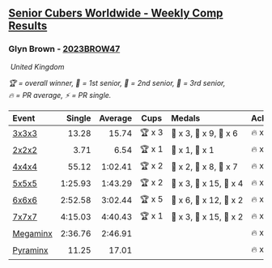 <style>table {white-space: nowrap;}</style>
<link rel="stylesheet" type="text/css" href="/scw-comp/css/flags.css" />

## [Senior Cubers Worldwide - Weekly Comp Results](/scw-comp/results/)
### Glyn Brown - [2023BROW47](https://www.worldcubeassociation.org/persons/2023BROW47)

<i class="flag flag-GB" />&nbsp;United Kingdom

<span style="white-space: nowrap;">🏆 = overall winner</span>, <span style="white-space: nowrap;">🥇 = 1st senior</span>, <span style="white-space: nowrap;">🥈 = 2nd senior</span>, <span style="white-space: nowrap;">🥉 = 3rd senior</span>, <span style="white-space: nowrap;">🔥 = PR average</span>, <span style="white-space: nowrap;">⚡ = PR single</span>.

| Event | Single | Average | Cups | Medals | Achievements|
| :-- | --: | --: | :--: | :-- | :-- |
| [3x3x3](333.md) | 13.28 | 15.74 | 🏆 x 3 | 🥇 x 3, 🥈 x 9, 🥉 x 6 | 🔥 x 6, ⚡ x 11 |
| [2x2x2](222.md) | 3.71 | 6.54 | 🏆 x 1 | 🥇 x 1, 🥈 x 1 | 🔥 x 4, ⚡ x 5 |
| [4x4x4](444.md) | 55.12 | 1:02.41 | 🏆 x 2 | 🥇 x 2, 🥈 x 8, 🥉 x 7 | 🔥 x 8, ⚡ x 7 |
| [5x5x5](555.md) | 1:25.93 | 1:43.29 | 🏆 x 2 | 🥇 x 3, 🥈 x 15, 🥉 x 4 | 🔥 x 8, ⚡ x 6 |
| [6x6x6](666.md) | 2:52.58 | 3:02.44 | 🏆 x 5 | 🥇 x 6, 🥈 x 12, 🥉 x 2 | 🔥 x 8, ⚡ x 8 |
| [7x7x7](777.md) | 4:15.03 | 4:40.43 | 🏆 x 1 | 🥇 x 3, 🥈 x 15, 🥉 x 2 | 🔥 x 9, ⚡ x 8 |
| [Megaminx](minx.md) | 2:36.76 | 2:46.91 |  |  | 🔥 x 1, ⚡ x 1 |
| [Pyraminx](pyram.md) | 11.25 | 17.01 |  |  | 🔥 x 1, ⚡ x 1 |

<!-- Global site tag (gtag.js) - Google Analytics -->
<script async src="https://www.googletagmanager.com/gtag/js?id=UA-86348435-3"></script>
<script>window.dataLayer = window.dataLayer || []; function gtag() {dataLayer.push(arguments);} gtag('js', new Date()); gtag('config', 'UA-86348435-3');</script>
